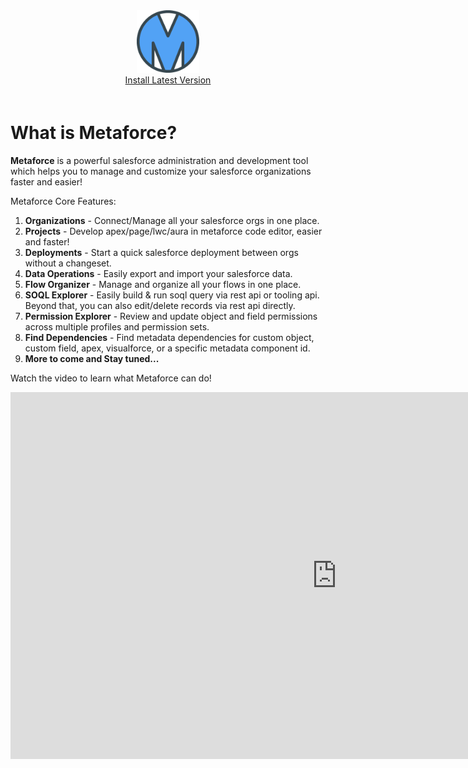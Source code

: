 <div style="text-align:center;padding-bottom:20px;">
    <img src="/img/logo.png" style="width:100px;border-width:0px;">
    <div><a href="/#/pages/gettingStarted/install.md">Install Latest Version</a></div>
</div>

# What is Metaforce?

**Metaforce** is a powerful salesforce administration and development tool which helps you to manage and customize your salesforce organizations faster and easier!

Metaforce Core Features:

1. **Organizations** - Connect/Manage all your salesforce orgs in one place.
2. **Projects** - Develop apex/page/lwc/aura in metaforce code editor, easier and faster!
3. **Deployments** - Start a quick salesforce deployment between orgs without a changeset.
4. **Data Operations** - Easily export and import your salesforce data.
5. **Flow Organizer** - Manage and organize all your flows in one place.
6. **SOQL Explorer** - Easily build & run soql query via rest api or tooling api. Beyond that, you can also edit/delete records via rest api directly.
7. **Permission Explorer** - Review and update object and field permissions across multiple profiles and permission sets.
8. **Find Dependencies** - Find metadata dependencies for custom object, custom field, apex, visualforce, or a specific metadata component id.
9. **More to come and Stay tuned...**

Watch the video to learn what Metaforce can do!

<iframe width="1043" height="587" src="https://www.youtube.com/embed/dmM-vb7pYpg" title="A powerful salesforce administration and development tool" frameborder="0" allow="accelerometer; autoplay; clipboard-write; encrypted-media; gyroscope; picture-in-picture; web-share" allowfullscreen></iframe>
